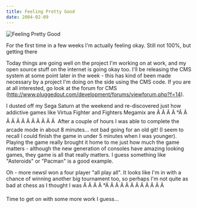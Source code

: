 ```yaml
---
title: Feeling Pretty Good
date: 2004-02-09
---
```


![Feeling Pretty Good](https://source.unsplash.com/jpkvklXwt98/1600x900)

For the first time in a few weeks I'm actually feeling okay. Still not 100%, but getting there 

Today things are going well on the project I'm working on at work, and my open source stuff on the internet is going okay too. I'll be releasing the CMS system at some point later in the week - this has kind of been made necessary by a project I'm doing on the side using the CMS code. If you are at all interested, go look at the forum for CMS (http://www.pluggedout.com/development/forums/viewforum.php?f=14).

I dusted off my Sega Saturn at the weekend and re-discovered just how addictive games like Virtua Fighter and Fighters Megamix are Ã Ã Ã Ã °Ã Ã Ã Ã Ã Ã Ã Ã Ã Ã Ã Ã  After a couple of hours I was able to complete the arcade mode in about 8 minutes... not bad going for an old git! (I seem to recall I could finish the game in under 5 minutes when I was younger). Playing the game really brought it home to me just how much the game matters - although the new generation of consoles have amazing looking games, they game is all that really matters. I guess something like "Asteroids" or "Pacman" is a good example.

Oh - more newsI won a four player "all play all". It looks like I'm in with a chance of winning another big tournament too, so perhaps I'm not quite as bad at chess as I thought I was Ã Ã Ã Ã °Ã Ã Ã Ã Ã Ã Ã Ã Ã Ã Ã Ã 

Time to get on with some more work I guess...